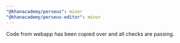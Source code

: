 ```yaml
---
"@khanacademy/perseus": minor
"@khanacademy/perseus-editor": minor
---
```


Code from webapp has been copied over and all checks are passing.
